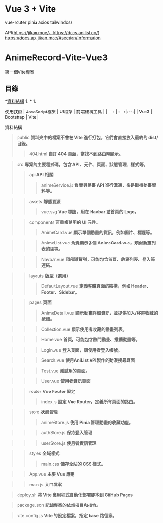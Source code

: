 # Vue 3 + Vite
vue-router
pinia
axios
tailwindcss

API(https://jikan.moe/、https://docs.anilist.co/) 
https://docs.api.jikan.moe/#section/Information

AnimeRecord-Vite-Vue3
===
第一個Vite專案

目錄
---
*[資料結構](#資料結構)
    1. [](#)
*[](#)
    1. [](#)


使用技術
| JavaScript框架 | UI框架 | 前端建構工具 |
| :--: | :--: |:--:|
| Vue3 | Bootstrap | Vite |

資料結構
>public **資料夾中的檔案不會被 Vite 進行打包，它們會直接放入最終的 dist/ 目錄。**
>>404.html **自訂 404 頁面，當找不到路由時顯示。**

>src **專案的主要程式碼，包含 API、元件、頁面、狀態管理、樣式等。**
>>api **API 相關**
>>>animeService.js **負責與動畫 API 進行溝通，像是取得動畫資料等。**

>>assets **靜態資源**
>>>vue.svg **Vue 標誌，用在 Navbar 或首頁的 Logo。**

>>components **可重複使用的 UI 元件。**
>>>AnimeCard.vue **顯示單個動畫的資訊，例如圖片、標題等。**

>>>AnimeList.vue **負責顯示多個 AnimeCard.vue，類似動畫列表的區塊。**

>>>Navbar.vue **頂部導覽列，可能包含首頁、收藏列表、登入等連結。**

>>layouts **版型（選用）**
>>>DefaultLayout.vue **定義整體頁面的結構，例如 Header、Footer、Sidebar。**

>>pages **頁面**
>>>AnimeDetail.vue **顯示動畫詳細資訊，並提供加入/移除收藏的按鈕。**

>>>Collection.vue **顯示使用者收藏的動畫列表。**

>>>Home.vue **首頁，可能包含熱門動畫、推薦動畫等。**

>>>Login.vue **登入頁面，讓使用者登入帳號。**

>>>Search.vue **使用AniList API製作的動漫搜尋頁面**

>>>Test.vue **測試用的頁面。**

>>>User.vue **使用者資訊頁面**

>>router **Vue Router 設定**
>>>index.js **設定 Vue Router，定義所有頁面的路由。**

>>store **狀態管理**
>>>animeStore.js **使用 Pinia 管理動畫的收藏功能。**

>>>authStore.js **保持登入管理**

>>>userStore.js **使用者資訊管理**

>>styles **全域樣式**
>>>main.css **儲存全站的 CSS 樣式。**

>>App.vue **主要 Vue 應用**

>>main.js **入口檔案**

>deploy.sh **將 Vite 應用程式自動化部署腳本到 GitHub Pages**

>package.json **記錄專案的依賴項目和指令。**

>vite.config.js **Vite 的設定檔案，指定 base 路徑等。**
